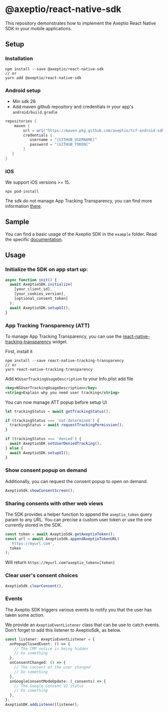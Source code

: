 # @axeptio/react-native-sdk

This repository demonstrates how to implement the Axeptio React Native SDK in your mobile applications.

## Setup

### Installation

```shell
npm install --save @axeptio/react-native-sdk
// or
yarn add @axeptio/react-native-sdk
```

### Android setup
- Min sdk 26
- Add maven github repository and credentials in your app's `android/build.gradle`
```groovy
repositories {
    maven {
        url = uri("https://maven.pkg.github.com/axeptio/tcf-android-sdk")
        credentials {
           username = "[GITHUB_USERNAME]"
           password = "[GITHUB_TOKEN]"
        }
   }
}
```
### iOS

We support iOS versions >= 15.

```shell
npx pod-install
```

The sdk do not manage App Tracking Transparency, you can find more information [there](#app-tracking-transparency-att).

## Sample

You can find a basic usage of the Axeptio SDK in the `example` folder.
Read the specific [documentation](./example/README.md).

## Usage
### Initialize the SDK on app start up:
```typescript
async function init() {
  await AxeptioSDK.initialize(
    [your_client_id],
    [your_cookies_version],
    [optional_consent_token]
  );
  await AxeptioSDK.setupUI();
}
```

### App Tracking Transparency (ATT)

To manage App Tracking Transparency, you can use the [react-native-tracking-transparency](https://www.npmjs.com/package/react-native-tracking-transparency) widget.

First, install it
```shell
npm install --save react-native-tracking-transparency
// or
yarn react-native-tracking-transparency
```

Add `NSUserTrackingUsageDescription` to your Info.plist add file

```xml
<key>NSUserTrackingUsageDescription</key>
<string>Explain why you need user tracking</string>
```

You can now manage ATT popup before setup UI

```typescript
let trackingStatus = await getTrackingStatus();

if (trackingStatus === 'not-determined') {
  trackingStatus = await requestTrackingPermission();
}

if (trackingStatus === 'denied') {
  await AxeptioSDK.setUserDeniedTracking();
} else {
  await AxeptioSDK.setupUI();
}
```

### Show consent popup on demand

Additionally, you can request the consent popup to open on demand.
```typescript
AxeptioSdk.showConsentScreen();
```

### Sharing consents with other web views
The SDK provides a helper function to append the `axeptio_token` query param to any URL.
You can precise a custom user token or use the one currently stored in the SDK.

```typescript
const token = await AxeptioSdk.getAxeptioToken();
const url = await AxeptioSdk.appendAxeptioTokenURL(
  'https://myurl.com',
  token
);
```

Will return `https://myurl.com?axeptio_token=[token]`

### Clear user's consent choices

```typescript
AxeptioSdk.clearConsent();
```

### Events

The Axeptio SDK triggers various events to notify you that the user has taken some action.

We provide an `AxeptioEventListener` class that can be use to catch events. Don't forget to add this listener to AxeptioSdk, as below.

```typescript
const listener: AxeptioEventListener = {
  onPopupClosedEvent: () => {
    // The CMP notice is being hidden
    // Do something
  },
  onConsentChanged: () => {
    // The consent of the user changed
    // Do something
  },
  onGoogleConsentModeUpdate: (_consents) => {
    // The Google Consent V2 status
    // Do something
  },
};
AxeptioSDK.addListener(listener);
```
